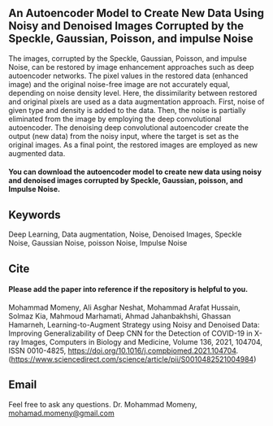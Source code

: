 ## An Autoencoder Model to Create New Data Using Noisy and Denoised Images Corrupted by the Speckle, Gaussian, Poisson, and impulse Noise
The images, corrupted by the Speckle, Gaussian, Poisson, and impulse Noise, can be restored by image enhancement approaches such as deep autoencoder networks. The pixel values in the restored data (enhanced image) and the original noise-free image are not accurately equal, depending on noise density level. Here, the dissimilarity between restored and original pixels are used as a data augmentation approach. First, noise of given type and density is added to the data. Then, the noise is partially eliminated from the image by employing the deep convolutional autoencoder. The denoising deep convolutional autoencoder create the output (new data) from the noisy input, where the target is set as the original images. As a final point, the restored images are employed as new augmented data.
#### You can download the autoencoder model to create new data using noisy and denoised images corrupted by Speckle, Gaussian, poisson, and Impulse Noise. 

## Keywords
Deep Learning, Data augmentation, Noise, Denoised Images, Speckle Noise, Gaussian Noise, poisson Noise, Impulse Noise

## Cite
#### Please add the paper into reference if the repository is helpful to you.
Mohammad Momeny, Ali Asghar Neshat, Mohammad Arafat Hussain, Solmaz Kia, Mahmoud Marhamati, Ahmad Jahanbakhshi, Ghassan Hamarneh, Learning-to-Augment Strategy using Noisy and Denoised Data: Improving Generalizability of Deep CNN for the Detection of COVID-19 in X-ray Images, Computers in Biology and Medicine, Volume 136, 2021, 104704, ISSN 0010-4825, https://doi.org/10.1016/j.compbiomed.2021.104704. (https://www.sciencedirect.com/science/article/pii/S0010482521004984)

## Email
Feel free to ask any questions. Dr. Mohammad Momeny, mohamad.momeny@gmail.com
